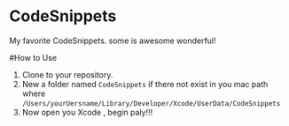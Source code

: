# CodeSnippets
My favorite CodeSnippets. some is awesome wonderful!

#How to Use
1. Clone to your repository.
2. New a folder named `CodeSnippets` if there not exist in you mac path where `/Users/yourUersname/Library/Developer/Xcode/UserData/CodeSnippets`
3. Now open you Xcode , begin paly!!!
